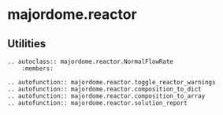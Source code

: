 # majordome.reactor

## Utilities

```{eval-rst}
.. autoclass:: majordome.reactor.NormalFlowRate
    :members:

.. autofunction:: majordome.reactor.toggle_reactor_warnings
.. autofunction:: majordome.reactor.composition_to_dict
.. autofunction:: majordome.reactor.composition_to_array
.. autofunction:: majordome.reactor.solution_report
```
